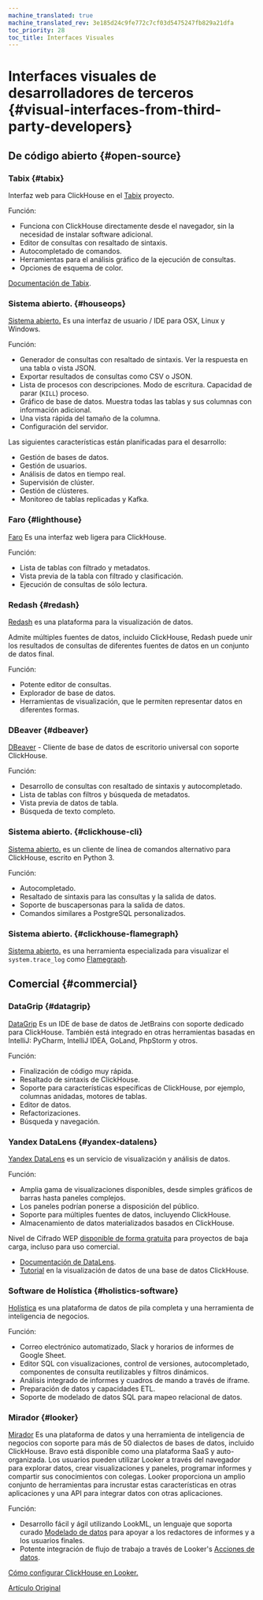 ```yaml
---
machine_translated: true
machine_translated_rev: 3e185d24c9fe772c7cf03d5475247fb829a21dfa
toc_priority: 28
toc_title: Interfaces Visuales
---
```


# Interfaces visuales de desarrolladores de terceros {#visual-interfaces-from-third-party-developers}

## De código abierto {#open-source}

### Tabix {#tabix}

Interfaz web para ClickHouse en el [Tabix](https://github.com/tabixio/tabix) proyecto.

Función:

-   Funciona con ClickHouse directamente desde el navegador, sin la necesidad de instalar software adicional.
-   Editor de consultas con resaltado de sintaxis.
-   Autocompletado de comandos.
-   Herramientas para el análisis gráfico de la ejecución de consultas.
-   Opciones de esquema de color.

[Documentación de Tabix](https://tabix.io/doc/).

### Sistema abierto. {#houseops}

[Sistema abierto.](https://github.com/HouseOps/HouseOps) Es una interfaz de usuario / IDE para OSX, Linux y Windows.

Función:

-   Generador de consultas con resaltado de sintaxis. Ver la respuesta en una tabla o vista JSON.
-   Exportar resultados de consultas como CSV o JSON.
-   Lista de procesos con descripciones. Modo de escritura. Capacidad de parar (`KILL`) proceso.
-   Gráfico de base de datos. Muestra todas las tablas y sus columnas con información adicional.
-   Una vista rápida del tamaño de la columna.
-   Configuración del servidor.

Las siguientes características están planificadas para el desarrollo:

-   Gestión de bases de datos.
-   Gestión de usuarios.
-   Análisis de datos en tiempo real.
-   Supervisión de clúster.
-   Gestión de clústeres.
-   Monitoreo de tablas replicadas y Kafka.

### Faro {#lighthouse}

[Faro](https://github.com/VKCOM/lighthouse) Es una interfaz web ligera para ClickHouse.

Función:

-   Lista de tablas con filtrado y metadatos.
-   Vista previa de la tabla con filtrado y clasificación.
-   Ejecución de consultas de sólo lectura.

### Redash {#redash}

[Redash](https://github.com/getredash/redash) es una plataforma para la visualización de datos.

Admite múltiples fuentes de datos, incluido ClickHouse, Redash puede unir los resultados de consultas de diferentes fuentes de datos en un conjunto de datos final.

Función:

-   Potente editor de consultas.
-   Explorador de base de datos.
-   Herramientas de visualización, que le permiten representar datos en diferentes formas.

### DBeaver {#dbeaver}

[DBeaver](https://dbeaver.io/) - Cliente de base de datos de escritorio universal con soporte ClickHouse.

Función:

-   Desarrollo de consultas con resaltado de sintaxis y autocompletado.
-   Lista de tablas con filtros y búsqueda de metadatos.
-   Vista previa de datos de tabla.
-   Búsqueda de texto completo.

### Sistema abierto. {#clickhouse-cli}

[Sistema abierto.](https://github.com/hatarist/clickhouse-cli) es un cliente de línea de comandos alternativo para ClickHouse, escrito en Python 3.

Función:

-   Autocompletado.
-   Resaltado de sintaxis para las consultas y la salida de datos.
-   Soporte de buscapersonas para la salida de datos.
-   Comandos similares a PostgreSQL personalizados.

### Sistema abierto. {#clickhouse-flamegraph}

[Sistema abierto.](https://github.com/Slach/clickhouse-flamegraph) es una herramienta especializada para visualizar el `system.trace_log` como [Flamegraph](http://www.brendangregg.com/flamegraphs.html).

## Comercial {#commercial}

### DataGrip {#datagrip}

[DataGrip](https://www.jetbrains.com/datagrip/) Es un IDE de base de datos de JetBrains con soporte dedicado para ClickHouse. También está integrado en otras herramientas basadas en IntelliJ: PyCharm, IntelliJ IDEA, GoLand, PhpStorm y otros.

Función:

-   Finalización de código muy rápida.
-   Resaltado de sintaxis de ClickHouse.
-   Soporte para características específicas de ClickHouse, por ejemplo, columnas anidadas, motores de tablas.
-   Editor de datos.
-   Refactorizaciones.
-   Búsqueda y navegación.

### Yandex DataLens {#yandex-datalens}

[Yandex DataLens](https://cloud.yandex.ru/services/datalens) es un servicio de visualización y análisis de datos.

Función:

-   Amplia gama de visualizaciones disponibles, desde simples gráficos de barras hasta paneles complejos.
-   Los paneles podrían ponerse a disposición del público.
-   Soporte para múltiples fuentes de datos, incluyendo ClickHouse.
-   Almacenamiento de datos materializados basados en ClickHouse.

Nivel de Cifrado WEP [disponible de forma gratuita](https://cloud.yandex.com/docs/datalens/pricing) para proyectos de baja carga, incluso para uso comercial.

-   [Documentación de DataLens](https://cloud.yandex.com/docs/datalens/).
-   [Tutorial](https://cloud.yandex.com/docs/solutions/datalens/data-from-ch-visualization) en la visualización de datos de una base de datos ClickHouse.

### Software de Holística {#holistics-software}

[Holística](https://www.holistics.io/) es una plataforma de datos de pila completa y una herramienta de inteligencia de negocios.

Función:

-   Correo electrónico automatizado, Slack y horarios de informes de Google Sheet.
-   Editor SQL con visualizaciones, control de versiones, autocompletado, componentes de consulta reutilizables y filtros dinámicos.
-   Análisis integrado de informes y cuadros de mando a través de iframe.
-   Preparación de datos y capacidades ETL.
-   Soporte de modelado de datos SQL para mapeo relacional de datos.

### Mirador {#looker}

[Mirador](https://looker.com) Es una plataforma de datos y una herramienta de inteligencia de negocios con soporte para más de 50 dialectos de bases de datos, incluido ClickHouse. Bravo está disponible como una plataforma SaaS y auto-organizada. Los usuarios pueden utilizar Looker a través del navegador para explorar datos, crear visualizaciones y paneles, programar informes y compartir sus conocimientos con colegas. Looker proporciona un amplio conjunto de herramientas para incrustar estas características en otras aplicaciones y una API
para integrar datos con otras aplicaciones.

Función:

-   Desarrollo fácil y ágil utilizando LookML, un lenguaje que soporta curado
    [Modelado de datos](https://looker.com/platform/data-modeling) para apoyar a los redactores de informes y a los usuarios finales.
-   Potente integración de flujo de trabajo a través de Looker's [Acciones de datos](https://looker.com/platform/actions).

[Cómo configurar ClickHouse en Looker.](https://docs.looker.com/setup-and-management/database-config/clickhouse)

[Artículo Original](https://clickhouse.tech/docs/en/interfaces/third-party/gui/) <!--hide-->
